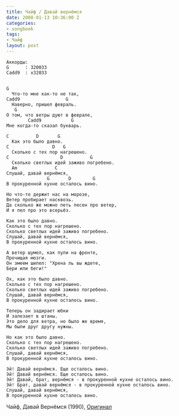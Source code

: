 ```yaml
---
title: Чайф / Давай вернёмся
date: 2008-01-13 10:36:00 Z
categories:
- songbook
tags:
- Чайф
layout: post
---
```


	Аккорды:
	G      : 320033
	Cadd9  : x32033
	
	
	G
	  Что-то мне как-то не так,
	Cadd9                 G
	  Наверно, пришел февраль.
	   G  
	О том, что ветры дуют в феврале,
            Cadd9           G	
	Мне когда-то сказал букварь.

	C          D       G
	  Как это было давно.
	C                D   G 
	  Сколько с тех пор нагрешено.
	C                   D          G 
	  Сколько светлых идей заживо погребено.
	  Am              C
	Слушай, давай вернёмся,
	               G       D        G
	В прокуренной кухне осталось вино. 

	Но что-то держит нас на морозе,
	Ветер пробирает насквозь.
	Да сколько же можно петь песен про ветер,
	И я пел про это всерьёз.

	Как это было давно.
	Сколько с тех пор нагрешено.
	Сколько светлых идей заживо погребено.
	Слушай, давай вернёмся,             
	В прокуренной кухне осталось вино. 

	А ветер шумел, как пули на фронте,
	Прочищая мозги.
	Он змеем шипел: "Хрена ль вы ждете,
	Бери или беги!"

	Ох, как это было давно.
	Сколько с тех пор нагрешено.
	Сколько светлых идей заживо погребено.
	Слушай, давай вернёмся,             
	В прокуренной кухне осталось вино. 

	Теперь он задирает юбки
	И залезает в штаны.
	Это дело для ветра, но было же время,
	Мы были друг другу нужны.

	Но как это было давно.
	Сколько с тех пор нагрешено.
	Сколько светлых идей заживо погребено.
	Слушай, давай вернёмся,             
	В прокуренной кухне осталось вино.

	Эй! Давай вернёмся. Еще осталось вино.
	Эй! Давай вернёмся. Еще осталось вино.
	Эй! Давай, брат, вернёмся - в прокуренной кухне осталось вино.
	Эй! Брат, давай вернёмся - в прокуренной кухне осталось вино.
	Слушай, давай вернёмся,             
	В прокуренной кухне осталось вино.

Чайф, Давай Вернёмся (1990), [Оригинал](http://chaif.ru/new/albums/list/7/129)

